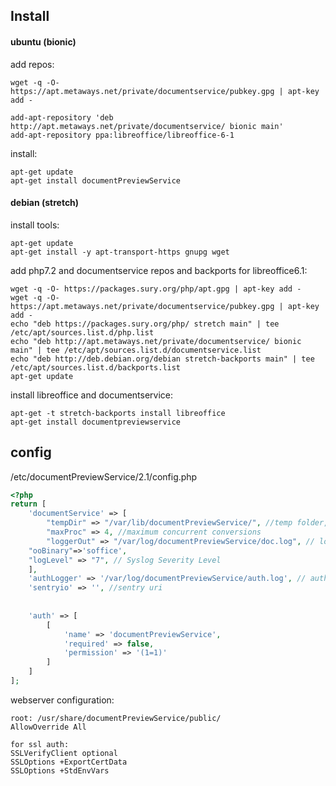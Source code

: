 ## Install 
#### ubuntu (bionic)

add repos:

    wget -q -O- https://apt.metaways.net/private/documentservice/pubkey.gpg | apt-key add -

    add-apt-repository 'deb http://apt.metaways.net/private/documentservice/ bionic main'
    add-apt-repository ppa:libreoffice/libreoffice-6-1

install:

    apt-get update
    apt-get install documentPreviewService
    
#### debian (stretch)

install tools:

    apt-get update
    apt-get install -y apt-transport-https gnupg wget
    
add php7.2 and documentservice repos and backports for libreoffice6.1:

    wget -q -O- https://packages.sury.org/php/apt.gpg | apt-key add -
    wget -q -O- https://apt.metaways.net/private/documentservice/pubkey.gpg | apt-key add -
    echo "deb https://packages.sury.org/php/ stretch main" | tee /etc/apt/sources.list.d/php.list
    echo "deb http://apt.metaways.net/private/documentservice/ bionic main" | tee /etc/apt/sources.list.d/documentservice.list
    echo "deb http://deb.debian.org/debian stretch-backports main" | tee /etc/apt/sources.list.d/backports.list
    apt-get update
    
install libreoffice and documentservice:

    apt-get -t stretch-backports install libreoffice
    apt-get install documentpreviewservice


    
## config
    
/etc/documentPreviewService/2.1/config.php

``` php
<?php
return [
    'documentService' => [
        "tempDir" => "/var/lib/documentPreviewService/", //temp folder, must be rw
        "maxProc" => 4, //maximum concurrent conversions
        "loggerOut" => "/var/log/documentPreviewService/doc.log", // log file path, must exist and be writable 
	"ooBinary"=>'soffice',
	"logLevel" => "7", // Syslog Severity Level
    ],
    'authLogger' => '/var/log/documentPreviewService/auth.log', // auth logger path, must exist and be writable 
    'sentryio' => '', //sentry uri
    
    
    'auth' => [
        [
            'name' => 'documentPreviewService',
            'required' => false,
            'permission' => '(1=1)'
        ]
    ]
];
```

webserver configuration:

    root: /usr/share/documentPreviewService/public/
    AllowOverride All
    
    for ssl auth:
    SSLVerifyClient optional
    SSLOptions +ExportCertData
    SSLOptions +StdEnvVars
